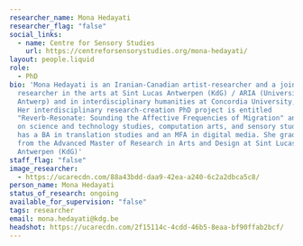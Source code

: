 ```yaml
---
researcher_name: Mona Hedayati
researcher_flag: "false"
social_links:
  - name: Centre for Sensory Studies
    url: https://centreforsensorystudies.org/mona-hedayati/
layout: people.liquid
role:
  - PhD
bio: 'Mona Hedayati is an Iranian-Canadian artist-researcher and a joint PhD
  researcher in the arts at Sint Lucas Antwerpen (KdG) / ARIA (University of
  Antwerp) and in interdisciplinary humanities at Concordia University, Canada.
  Her interdisciplinary research-creation PhD project is entitled
  "Reverb-Resonate: Sounding the Affective Frequencies of Migration" and draws
  on science and technology studies, computation arts, and sensory studies. Mona
  has a BA in translation studies and an MFA in digital media. She graduated
  from the Advanced Master of Research in Arts and Design at Sint Lucas
  Antwerpen (KdG)'
staff_flag: "false"
image_researcher:
  - https://ucarecdn.com/88a43bdd-daa9-42ea-a240-6c2a2dbca5c8/
person_name: Mona Hedayati
status_of_research: ongoing
available_for_supervision: "false"
tags: researcher
email: mona.hedayati@kdg.be
headshot: https://ucarecdn.com/2f15114c-4cdd-46b5-8eaa-bf90ffab2bcf/
---
```

